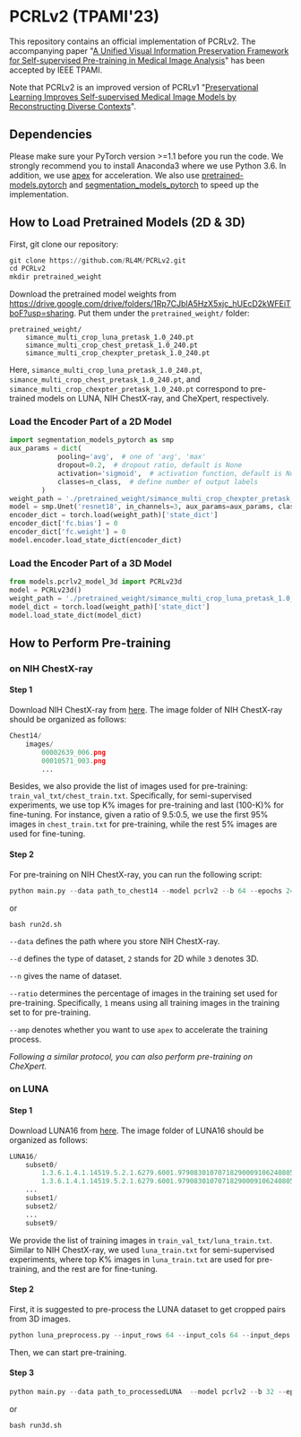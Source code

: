# PCRLv2 (TPAMI'23)
This repository contains an official implementation of PCRLv2. The accompanying paper "[A Unified Visual Information Preservation Framework for Self-supervised Pre-training in Medical Image Analysis](https://arxiv.org/pdf/2301.00772.pdf)" has been accepted by IEEE TPAMI. 

Note that PCRLv2 is an improved version of PCRLv1 "[Preservational Learning Improves Self-supervised Medical Image Models by Reconstructing Diverse Contexts](https://arxiv.org/pdf/2109.04379.pdf)".

## Dependencies
Please make sure your PyTorch version >=1.1 before you run the code. We strongly recommend you to install Anaconda3 where we use Python 3.6. In addition, we use [apex](https://github.com/NVIDIA/apex) for acceleration. We also use [pretrained-models.pytorch](https://github.com/Cadene/pretrained-models.pytorch) and [segmentation_models_pytorch](https://github.com/qubvel/segmentation_models.pytorch) to speed up the implementation. 


## How to Load Pretrained Models (2D & 3D)
First, git clone our repository:
``` python
git clone https://github.com/RL4M/PCRLv2.git
cd PCRLv2
mkdir pretrained_weight
```

Download the pretrained model weights from https://drive.google.com/drive/folders/1Rp7CJblA5HzX5xjc_hUEcD2kWFEiTboF?usp=sharing. Put them under the ``pretrained_weight/`` folder:

```
pretrained_weight/
	simance_multi_crop_luna_pretask_1.0_240.pt
	simance_multi_crop_chest_pretask_1.0_240.pt
	simance_multi_crop_chexpter_pretask_1.0_240.pt
```
Here, ``simance_multi_crop_luna_pretask_1.0_240.pt``, ``simance_multi_crop_chest_pretask_1.0_240.pt``, and ``simance_multi_crop_chexpter_pretask_1.0_240.pt`` correspond to pre-trained models on LUNA, NIH ChestX-ray, and CheXpert, respectively.


### Load the Encoder Part of a 2D Model

```python
import segmentation_models_pytorch as smp
aux_params = dict(
            pooling='avg',  # one of 'avg', 'max'
            dropout=0.2,  # dropout ratio, default is None
            activation='sigmoid',  # activation function, default is None
            classes=n_class,  # define number of output labels
        )
weight_path = './pretrained_weight/simance_multi_crop_chexpter_pretask_1.0_240.pt'
model = smp.Unet('resnet18', in_channels=3, aux_params=aux_params, classes=1, encoder_weights=None)
encoder_dict = torch.load(weight_path)['state_dict']
encoder_dict['fc.bias'] = 0
encoder_dict['fc.weight'] = 0
model.encoder.load_state_dict(encoder_dict)
```

### Load the Encoder Part of a 3D Model

```python
from models.pcrlv2_model_3d import PCRLv23d
model = PCRLv23d()
weight_path = './pretrained_weight/simance_multi_crop_luna_pretask_1.0_240.pt'
model_dict = torch.load(weight_path)['state_dict']
model.load_state_dict(model_dict)
```

## How to Perform Pre-training

### on NIH ChestX-ray

#### **Step 1**

Download NIH ChestX-ray from [here](https://nihcc.app.box.com/v/ChestXray-NIHCC). The image folder of NIH ChestX-ray should be organized as follows:
``` python
Chest14/
	images/
		00002639_006.png
		00010571_003.png
		...
```

Besides, we also provide the list of images used for pre-training: ``train_val_txt/chest_train.txt``. Specifically, for semi-supervised experiments, we use top K% images for pre-training and last (100-K)% for fine-tuning. For instance, given a ratio of 9.5:0.5, we use the first 95% images in ``chest_train.txt`` for pre-training, while the rest 5% images are used for fine-tuning.


#### **Step 2**
For pre-training on NIH ChestX-ray, you can run the following script:
``` python
python main.py --data path_to_chest14 --model pcrlv2 --b 64 --epochs 240 --lr 1e-2 --output  saved_dir --n chest --d 2 --gpus 0,1,2,3 --ratio 1.0 --amp
```
or

```
bash run2d.sh
```

``--data`` defines the path where you store NIH ChestX-ray.

``--d`` defines the type of dataset, ``2`` stands for 2D while ``3`` denotes 3D.

``--n`` gives the name of dataset.

``--ratio`` determines the percentage of images in the training set used for pre-training. Specifically, ``1`` means using all training images in the training set to for pre-training.

`--amp` denotes whether you want to use ``apex`` to accelerate the training process.

*Following a similar protocol, you can also perform pre-training on CheXpert.*

### on LUNA

#### **Step 1**

Download LUNA16 from [here](https://luna16.grand-challenge.org/Download/). The image folder of LUNA16 should be organized as follows:
```python
LUNA16/
	subset0/   		   	
		1.3.6.1.4.1.14519.5.2.1.6279.6001.979083010707182900091062408058.raw
		1.3.6.1.4.1.14519.5.2.1.6279.6001.979083010707182900091062408058.mhd
  	...
	subset1/
	subset2/
	...
	subset9/
```

We provide the list of training images in ``train_val_txt/luna_train.txt``. Similar to NIH ChestX-ray, we used ``luna_train.txt`` for semi-supervised experiments, where top K% images in ``luna_train.txt`` are used for pre-training, and the rest are for fine-tuning.

#### **Step 2**
First, it is suggested to pre-process the LUNA dataset to get cropped pairs from 3D images.

``` python
python luna_preprocess.py --input_rows 64 --input_cols 64 --input_deps 32 --data path_to_LUNA --save path_to_processedLUNA
```

Then, we can start pre-training.
#### **Step 3**
``` python
python main.py --data path_to_processedLUNA  --model pcrlv2 --b 32 --epochs 240 --lr 1e-3 --output saved_dir  --n luna --d 3 --gpus 0,1,2,3 --ratio 1.0 --amp
```
or

```
bash run3d.sh
```


